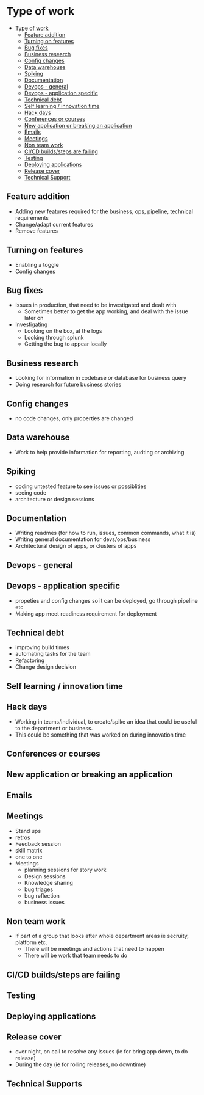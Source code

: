 # Type of work

- [Type of work](#type-of-work)
	- [Feature addition](#feature-addition)
	- [Turning on features](#turning-on-features)
	- [Bug fixes](#bug-fixes)
	- [Business research](#business-research)
	- [Config changes](#config-changes)
	- [Data warehouse](#data-warehouse)
	- [Spiking](#spiking)
	- [Documentation](#documentation)
	- [Devops - general](#devops-general)
	- [Devops - application specific](#devops-application-specific)
	- [Technical debt](#technical-debt)
	- [Self learning / innovation time](#self-learning-innovation-time)
	- [Hack days](#hack-days)
	- [Conferences or courses](#conferences-or-courses)
	- [New application or breaking an application](#new-application-or-breaking-an-application)
	- [Emails](#emails)
	- [Meetings](#meetings)
	- [Non team work](#non-team-work)
	- [CI/CD builds/steps are failing](#cicd-buildssteps-are-failing)
	- [Testing](#testing)
	- [Deploying applications](#deploying-applications)
	- [Release cover](#release-cover)
  - [Technical Support](#technical-support)


## Feature addition

- Adding new features required for the business, ops, pipeline, technical requirements
- Change/adapt current features
- Remove features

## Turning on features

- Enabling a toggle
- Config changes

## Bug fixes

- Issues in production, that need to be investigated and dealt with
  - Sometimes better to get the app working, and deal with the issue later on
- Investigating
  - Looking on the box, at the logs
  - Looking through splunk
  - Getting the bug to appear locally

## Business research

- Looking for information in codebase or database for business query
- Doing research for future business stories

## Config changes

- no code changes, only properties are changed

## Data warehouse

- Work to help provide information for reporting, audting or archiving

## Spiking

- coding untested feature to see issues or possiblities
- seeing code
- architecture or design sessions

## Documentation

- Writing readmes (for how to run, issues, common commands, what it is)
- Writing general documentation for devs/ops/business
- Architectural design of apps, or clusters of apps

## Devops - general

## Devops - application specific

- propeties and config changes so it can be deployed, go through pipeline etc
- Making app meet readiness requirement for deployment

## Technical debt

- improving build times
- automating tasks for the team
- Refactoring
- Change design decision

## Self learning / innovation time

## Hack days

- Working in teams/individual, to create/spike an idea that could be useful to the department or business.
- This could be something that was worked on during innovation time

## Conferences or courses

## New application or breaking an application

## Emails

## Meetings

- Stand ups
- retros
- Feedback session
- skill matrix
- one to one
- Meetings
  - planning sessions for story work
  - Design sessions
  - Knowledge sharing
  - bug triages
  - bug reflection
  - business issues

## Non team work

- If part of a group that looks after whole department areas ie secruity, platform etc.
  - There will be meetings and actions that need to happen
  - There will be work that team needs to do

## CI/CD builds/steps are failing

## Testing

## Deploying applications

## Release cover

- over night, on call to resolve any Issues (ie for bring app down, to do release)
- During the day (ie for rolling releases, no downtime)

## Technical Supports
